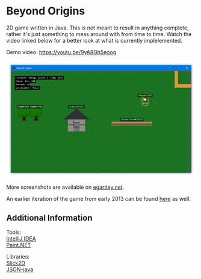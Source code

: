 # Beyond Origins

2D game written in Java. This is not meant to result in anything complete, rather it's just something to mess around with from time to time. Watch the video linked below for a better look at what is currently implelemented.

Demo video: <a href="https://youtu.be/9yA8Gh5eoog">https:\/\/youtu.be\/9yA8Gh5eoog</a>

<img src="https://raw.githubusercontent.com/egartley/media/master/screenshots/beyond-origins.png">

More screenshots are available on <a href="https://egartley.net/projects/beyond-origins/?via=gh">egartley.net</a>.

An earlier iteration of the game from early 2013 can be found <a href="https://github.com/egartley/archive/tree/master/Java/Source/Beyond%20Origins/src/net/egartley/beyondorigins">here</a> as well.

<h2>Additional Information</h2>

Tools:
<br><a href="https://www.jetbrains.com/idea/">IntelliJ IDEA</a>
<br><a href="https://www.getpaint.net/">Paint.NET</a>

Libraries:
<br><a href="http://slick.ninjacave.com/">Slick2D</a>
<br><a href="https://github.com/stleary/JSON-java/">JSON-java</a>
